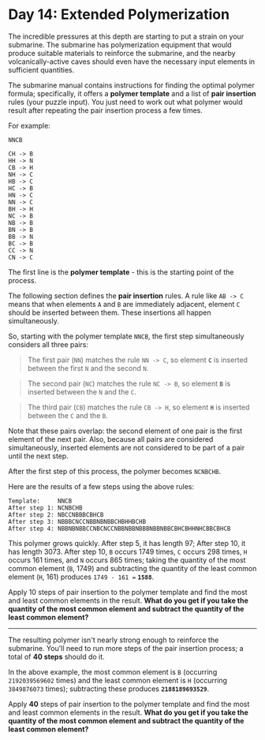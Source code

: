 # Day 14: Extended Polymerization

The incredible pressures at this depth are starting to put a strain on your
submarine. The submarine has polymerization equipment that would produce
suitable materials to reinforce the submarine, and the nearby
volcanically-active caves should even have the necessary input elements in
sufficient quantities.

The submarine manual contains instructions for finding the optimal polymer
formula; specifically, it offers a **polymer template** and a list of **pair
insertion** rules (your puzzle input). You just need to work out what polymer
would result after repeating the pair insertion process a few times.

For example:

```
NNCB

CH -> B
HH -> N
CB -> H
NH -> C
HB -> C
HC -> B
HN -> C
NN -> C
BH -> H
NC -> B
NB -> B
BN -> B
BB -> N
BC -> B
CC -> N
CN -> C
```

The first line is the **polymer template** - this is the starting point of the
process.

The following section defines the **pair insertion** rules. A rule like `AB -> C`
means that when elements `A` and `B` are immediately adjacent, element `C` should be
inserted between them. These insertions all happen simultaneously.

So, starting with the polymer template `NNCB`, the first step simultaneously
considers all three pairs:

> The first pair (`NN`) matches the rule `NN -> C`, so element **`C`** is
> inserted between the first `N` and the second `N`.

> The second pair (`NC`) matches the rule `NC -> B`, so element **`B`** is
> inserted between the `N` and the `C`.

> The third pair (`CB`) matches the rule `CB -> H`, so element **`H`** is
> inserted between the `C` and the `B`.

Note that these pairs overlap: the second element of one pair is the first
element of the next pair. Also, because all pairs are considered
simultaneously, inserted elements are not considered to be part of a pair until
the next step.

After the first step of this process, the polymer becomes `NCNBCHB`.

Here are the results of a few steps using the above rules:

```
Template:     NNCB
After step 1: NCNBCHB
After step 2: NBCCNBBBCBHCB
After step 3: NBBBCNCCNBBNBNBBCHBHHBCHB
After step 4: NBBNBNBBCCNBCNCCNBBNBBNBBBNBBNBBCBHCBHHNHCBBCBHCB
```

This polymer grows quickly. After step 5, it has length 97; After step 10, it
has length 3073. After step 10, `B` occurs 1749 times, `C` occurs 298 times,
`H` occurs 161 times, and `N` occurs 865 times; taking the quantity of the most
common element (`B`, 1749) and subtracting the quantity of the least common
element (`H`, 161) produces `1749 - 161 =` **`1588`**.

Apply 10 steps of pair insertion to the polymer template and find the most and
least common elements in the result. **What do you get if you take the quantity
of the most common element and subtract the quantity of the least common
element?**

---

The resulting polymer isn't nearly strong enough to reinforce the submarine.
You'll need to run more steps of the pair insertion process; a total of **40
steps** should do it.

In the above example, the most common element is `B` (occurring `2192039569602`
times) and the least common element is `H` (occurring `3849876073` times);
subtracting these produces **`2188189693529`**.

Apply **40** steps of pair insertion to the polymer template and find the
most and least common elements in the result. **What do you get if you take the
quantity of the most common element and subtract the quantity of the least
common element?**
